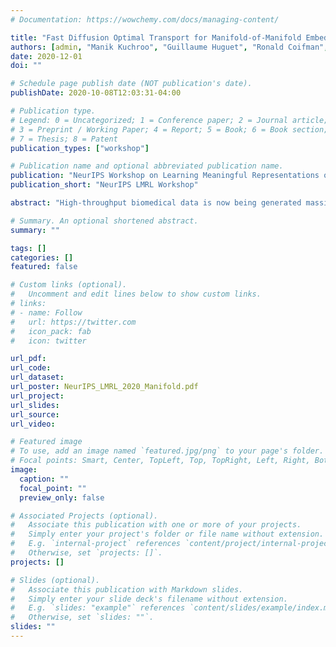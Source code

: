 ```yaml
---
# Documentation: https://wowchemy.com/docs/managing-content/

title: "Fast Diffusion Optimal Transport for Manifold-of-Manifold Embeddings"
authors: [admin, "Manik Kuchroo", "Guillaume Huguet", "Ronald Coifman", "Guy Wolf", "Smita Krishnaswamy"]
date: 2020-12-01
doi: ""

# Schedule page publish date (NOT publication's date).
publishDate: 2020-10-08T12:03:31-04:00

# Publication type.
# Legend: 0 = Uncategorized; 1 = Conference paper; 2 = Journal article;
# 3 = Preprint / Working Paper; 4 = Report; 5 = Book; 6 = Book section;
# 7 = Thesis; 8 = Patent
publication_types: ["workshop"]

# Publication name and optional abbreviated publication name.
publication: "NeurIPS Workshop on Learning Meaningful Representations of Life."
publication_short: "NeurIPS LMRL Workshop"

abstract: "High-throughput biomedical data is now being generated massively in parallel in different conditions or patients. However, there are few systematic methods for organizing a large collection of datasets rather than data points and for gaining insight from such organization. Here we propose a manifold-based Wasserstein distance to learn and embed the manifold of samples. Our method, based on graph diffusions, is up to 50x faster than commonly used entropic regularized algorithms. We apply this to organize single-cell datasets arising from CRISPR perturbations in single-cell data."

# Summary. An optional shortened abstract.
summary: ""

tags: []
categories: []
featured: false

# Custom links (optional).
#   Uncomment and edit lines below to show custom links.
# links:
# - name: Follow
#   url: https://twitter.com
#   icon_pack: fab
#   icon: twitter

url_pdf:
url_code:
url_dataset:
url_poster: NeurIPS_LMRL_2020_Manifold.pdf
url_project:
url_slides:
url_source:
url_video:

# Featured image
# To use, add an image named `featured.jpg/png` to your page's folder. 
# Focal points: Smart, Center, TopLeft, Top, TopRight, Left, Right, BottomLeft, Bottom, BottomRight.
image:
  caption: ""
  focal_point: ""
  preview_only: false

# Associated Projects (optional).
#   Associate this publication with one or more of your projects.
#   Simply enter your project's folder or file name without extension.
#   E.g. `internal-project` references `content/project/internal-project/index.md`.
#   Otherwise, set `projects: []`.
projects: []

# Slides (optional).
#   Associate this publication with Markdown slides.
#   Simply enter your slide deck's filename without extension.
#   E.g. `slides: "example"` references `content/slides/example/index.md`.
#   Otherwise, set `slides: ""`.
slides: ""
---
```

